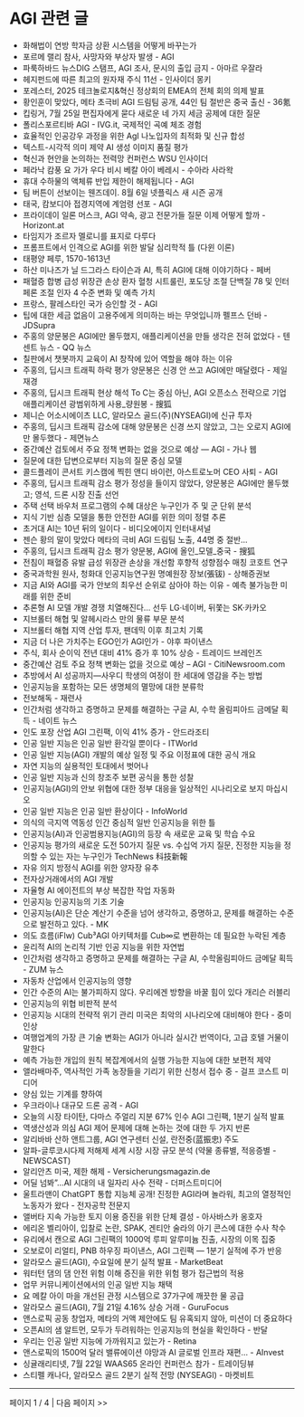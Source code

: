 # AGI 관련 글

- 화해법이 연방 학자금 상환 시스템을 어떻게 바꾸는가
- 포르메 랠리 참사, 사망자와 부상자 발생 - AGI
- 파룩하바드 뉴스DIG 스탬프, AGI 조사, 문시의 출입 금지 - 아마르 우잘라
- 헤지펀드에 따른 최고의 원자재 주식 11선 - 인사이더 몽키
- 포레스터, 2025 테크놀로지&혁신 정상회의 EMEA의 전체 회의 의제 발표
- 황인훈이 맞았다, 메타 초극비 AGI 드림팀 공개, 44인 팀 절반은 중국 출신 - 36氪
- 킵링거, 7월 25일 편집자에게 묻다 새로운 네 가지 세금 공제에 대한 질문
- 폴리스포르티바 AGI - IVG.it, 국제적인 곡예 체조 경험
- 효율적인 인공강우 과정을 위한 AgI 나노입자의 최적화 및 신규 합성
- 텍스트-시각적 의미 제약 AI 생성 이미지 품질 평가
- 혁신과 현안을 논의하는 전력망 컨퍼런스  WSU 인사이더
- 페라낙 캄풍 요 가가 우다 비시 베칼 아이 베레시 - 수아라 사라왁
- 휴대 수하물의 액체류 반입 제한이 해제됩니다 - AGI
- 팀 버튼이 선보이는 웬즈데이. 8월 6일 넷플릭스 새 시즌 공개
- 태국, 캄보디아 접경지역에 계엄령 선포 - AGI
- 프라이데이 일론 머스크, AGI 약속, 광고 전문가들 질문 이제 어떻게 할까 - Horizont.at
- 타임지가 조르자 멜로니를 표지로 다루다
- 프롬프트에서 인격으로 AGI를 위한 발달 심리학적 틀 (다윈 이론)
- 태평양 페루, 1570-1613년
- 하산 미나즈가 닐 드그라스 타이슨과 AI, 특히 AGI에 대해 이야기하다 - 페버
- 패혈증 합병 급성 위장관 손상 환자 혈청 시트룰린, 포도당 조절 단백질 78 및 인터페론 조절 인자 4 수준 변화 및 예측 가치
- 프랑스, 팔레스타인 국가 승인할 것 - AGI
- 팁에 대한 세금 없음이 고용주에게 의미하는 바는 무엇입니까  펠프스 던바 - JDSupra
- 주홍의 양문봉은 AGI에만 몰두했지, 애플리케이션을 만들 생각은 전혀 없었다 - 텐센트 뉴스 - QQ 뉴스
- 칠판에서 챗봇까지 교육이 AI 창작에 있어 역할을 해야 하는 이유
- 주홍의, 딥시크 트래픽 하락 평가 양문봉은 신경 안 쓰고 AGI에만 매달렸다 - 제일재경
- 주홍의, 딥시크 트래픽 현상 해석 To C는 중심 아닌, AGI 오픈소스 전략으로 기업 애플리케이션 광범위하게 사용_량원봉 - 搜狐
- 제니슨 어소시에이츠 LLC, 알라모스 골드(주)(NYSEAGI)에 신규 투자
- 주홍의, 딥시크 트래픽 감소에 대해 양문봉은 신경 쓰지 않았고, 그는 오로지 AGI에만 몰두했다 - 제면뉴스
- 중간예산 검토에서 주요 정책 변화는 없을 것으로 예상 — AGI - 가나 웹
- 질문에 대한 답변으로부터 지능의 질문 중심 모델
- 콜드플레이 콘서트 키스캠에 찍힌 앤디 바이런, 아스트로노머 CEO 사퇴 - AGI
- 주홍의, 딥시크 트래픽 감소 평가 정성을 들이지 않았다, 양문봉은 AGI에만 몰두했고; 영석, 드론 시장 진출 선언
- 주택 선택 바우처 프로그램의 수혜 대상은 누구인가 주 및 군 단위 분석
- 지식 기반 심층 모델을 통한 안전한 AGI를 위한 의미 정렬 추론
- 초거대 AI는 10년 뒤의 일이다 - 비디오에이지 인터내셔널
- 젠슨 황의 말이 맞았다 메타의 극비 AGI 드림팀 노출, 44명 중 절반…
- 주홍의, 딥시크 트래픽 감소 평가 양문봉, AGI에 올인_모델_중국 - 搜狐
- 전침이 패혈증 유발 급성 위장관 손상을 개선함 후향적 성향점수 매칭 코호트 연구
- 중국과학원 원사, 청화대 인공지능연구원 명예원장 장보(張钹) - 상해증권보
- 지금 AI와 AGI를 국가 안보의 최우선 순위로 삼아야 하는 이유 - 예측 불가능한 미래를 위한 준비
- 추론형 AI 모델 개발 경쟁 치열해진다… 선두 LG·네이버, 뒤쫓는 SK·카카오
- 지브롤터 해협 및 알헤시라스 만의 물류 부문 분석
- 지브롤터 해협 지역 산업 투자, 팬데믹 이후 최고치 기록
- 지금 더 나은 가치주는 EGO인가 AGI인가 - 야후 파이낸스
- 주식, 회사 순이익 전년 대비 41% 증가 후 10% 상승 - 트레이드 브레인즈
- 중간예산 검토 주요 정책 변화는 없을 것으로 예상 – AGI - CitiNewsroom.com
- 추방에서 AI 성공까지—사우디 학생의 여정이 한 세대에 영감을 주는 방법
- 인공지능을 포함하는 모든 생명체의 멸망에 대한 분류학
- 전보해독 - 재련사
- 인간처럼 생각하고 증명하고 문제를 해결하는 구글 AI, 수학 올림피아드 금메달 획득 - 네이트 뉴스
- 인도 포장 산업 AGI 그린팩, 이익 41% 증가 - 안드라조티
- 인공 일반 지능은 인공 일반 환각일 뿐이다 - ITWorld
- 인공 일반 지능(AGI) 개발의 예상 일정 및 주요 이정표에 대한 공식 개요
- 자연 지능의 실용적인 토대에서 벗어나
- 인공 일반 지능과 신의 창조주 보편 공식을 통한 성찰
- 인공지능(AGI)의 안보 위협에 대한 정부 대응을 일상적인 시나리오로 보지 마십시오
- 인공 일반 지능은 인공 일반 환상이다 - InfoWorld
- 의식의 극지역 역동성 인간 중심적 일반 인공지능을 위한 틀
- 인공지능(AI)과 인공범용지능(AGI)의 등장 속 새로운 교육 및 학습 수요
- 인공지능 평가의 새로운 도전 50가지 질문 vs. 수십억 가지 질문, 진정한 지능을 정의할 수 있는 자는 누구인가  TechNews 科技新報
- 자유 의지 방정식 AGI를 위한 양자장 유추
- 전자상거래에서의 AGI 개발
- 자율형 AI 에이전트의 부상 복잡한 작업 자동화
- 인공지능 인공지능의 기초 기술
- 인공지능(AI)은 단순 계산기 수준을 넘어 생각하고, 증명하고, 문제를 해결하는 수준으로 발전하고 있다. - MK
- 의도 흐름(iFlw) Cub³AGI 아키텍처를 Cub∞로 변환하는 데 필요한 누락된 계층
- 윤리적 AI의 논리적 기반 인공 지능을 위한 자연법
- 인간처럼 생각하고 증명하고 문제를 해결하는 구글 AI, 수학올림피아드 금메달 획득 - ZUM 뉴스
- 자동차 산업에서 인공지능의 영향
- 인간 수준의 AI는 불가피하지 않다. 우리에겐 방향을 바꿀 힘이 있다  개리슨 러블리
- 인공지능의 위협 비판적 분석
- 인공지능 시대의 전략적 위기 관리 미국은 최악의 시나리오에 대비해야 한다 - 중미인상
- 여행업계의 가장 큰 기술 변화는 AGI가 아니라 실시간 번역이다, 고급 호텔 거물이 말한다
- 예측 가능한 개입의 원칙 복잡계에서의 실행 가능한 지능에 대한 보편적 제약
- 앨라배마주, 역사적인 가족 농장들을 기리기 위한 신청서 접수 중 - 걸프 코스트 미디어
- 양심 있는 기계를 향하여
- 우크라이나 대규모 드론 공격 - AGI
- 오늘의 시장 타이탄, 다마스 주얼리 지분 67% 인수  AGI 그린팩, 1분기 실적 발표
- 역생산성과 의심 AGI 제어 문제에 대해 논하는 것에 대한 두 가지 반론
- 알리바바 산하 앤트그룹, AGI 연구센터 신설, 란전중(蓝振忠) 주도
- 알파-글루코시다제 저해제 세계 시장 시장 규모 분석 (약물 종류별, 적응증별 - NEWSCAST)
- 알리안츠 미국, 제한 해제 - Versicherungsmagazin.de
- 어딜 넘봐”…AI 시대의 내 일자리 사수 전략 - 더퍼스트미디어
- 울트라맨이 ChatGPT 통합 지능체 공개! 진정한 AGI라며 놀라워, 최고의 열정적인 노동자가 왔다 - 전자공학 전문지
- 앨버타 지속 가능한 토지 이용 증진을 위한 단체 결성 - 아사바스카 옹호자
- 에리온 벨리아이, 입찰로 논란, SPAK, 겐티안 술라의 아기 콘스에 대한 수사 착수
- 유리에서 캔으로 AGI 그린팩의 1000억 루피 알루미늄 진출, 시장의 이목 집중
- 오보로이 리얼티, PNB 하우징 파이낸스, AGI 그린팩 — 1분기 실적에 주가 반응
- 알라모스 골드(AGI), 수요일에 분기 실적 발표 - MarketBeat
- 워터턴 댐의 댐 안전 위험 이해 증진을 위한 위험 평가 접근법의 적용
- 업무 커뮤니케이션에서의 인공 일반 지능 채택
- 요 메칼 아이 마을 개선된 관정 시스템으로 37가구에 깨끗한 물 공급
- 알라모스 골드(AGI), 7월 21일 4.16% 상승 거래 - GuruFocus
- 앤스로픽 공동 창업자, 메타의 거액 제안에도 팀 유혹되지 않아, 미션이 더 중요하다
- 오픈AI의 샘 알트먼, 모두가 두려워하는 인공지능의 현실을 확인하다 - 반달
- 우리는 인공 일반 지능에 가까워지고 있는가 - Retina
- 앤스로픽의 1500억 달러 밸류에이션 야망과 AI 글로벌 인프라 재편… - AInvest
- 싱귤래리티넷, 7월 22일 WAAS65 온라인 컨퍼런스 참가 - 트레이딩뷰
- 스티펠 캐나다, 알라모스 골드 2분기 실적 전망 (NYSEAGI) - 마켓비트

---
페이지 1 / 4  |  다음 페이지 >>